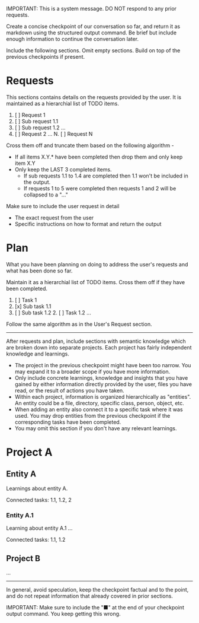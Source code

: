 IMPORTANT: This is a system message. DO NOT respond to any prior requests.

Create a concise checkpoint of our conversation so far, and return it as markdown using the structured output command.
Be brief but include enough information to continue the conversation later.

Include the following sections. Omit empty sections. Build on top of the previous checkpoints 
if present.

# Requests

This sections contains details on the requests provided by the user. It is maintained as a hierarchial list of TODO items.

1. [ ] Request 1
  1. [ ] Sub request 1.1
  2. [ ] Sub request 1.2
  ...
2. [ ] Request 2
...
N. [ ] Request N

Cross them off and truncate them based on the following algorithm - 
- If all items X.Y.* have been completed then drop them and only keep item X.Y
- Only keep the LAST 3 completed items.
  - If sub requests 1.1 to 1.4 are completed then 1.1 won't be included in the output.
  - If requests 1 to 5 were completed then requests 1 and 2 will be collapsed to a "..."

Make sure to include the user request in detail
- The exact request from the user
- Specific instructions on how to format and return the output

# Plan

What you have been planning on doing to address the user's requests and what has been done so far.

Maintain it as a hierarchial list of TODO items. Cross them off if they have been completed.

1. [ ] Task 1
  1. [x] Sub task 1.1
  2. [ ] Sub task 1.2
    2. [ ] Task 1.2
  ...

Follow the same algorithm as in the User's Request section.

----

After requests and plan, include sections with semantic knowledge which are broken down into separate projects. Each project has fairly independent knowledge and learnings.

- The project in the previous checkpoint might have been too narrow. You may expand it to a      broader scope if you have more information.
- Only include concrete learnings, knowledge and insights that you have gained by either
information directly provided by the user, files you have read, or the result of actions you have taken.
- Within each project, information is organized hierarchically as "entities". An entity could
be a file, directory, specific class, person, object, etc.
- When adding an entity also connect it to a specific task where it was used. You may drop 
entities from the previous checkpoint if the corresponding tasks have been completed.
- You may omit this section if you don't have any relevant learnings.

# Project A

## Entity A

Learnings about entity A.

Connected tasks: 1.1, 1.2, 2

### Entity A.1

Learning about entity A.1 ...

Connected tasks: 1.1, 1.2

## Project B

...

----

In general, avoid speculation, keep the checkpoint factual and to the point, and do not repeat information that already covered in prior sections.

IMPORTANT: Make sure to include the "■" at the end of your checkpoint output command. You keep getting this wrong. 
